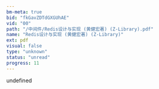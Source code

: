 ```yaml
---
bm-meta: true
bid: "fkGavZDTdGXGUhAE"
vid: "00"
path: "/中间件/Redis设计与实现 (黄健宏著) (Z-Library).pdf"
name: "Redis设计与实现 (黄健宏著) (Z-Library)"
ext: pdf
visual: false
type: "unknown"
status: "unread"
progress: 11
---
```

undefined